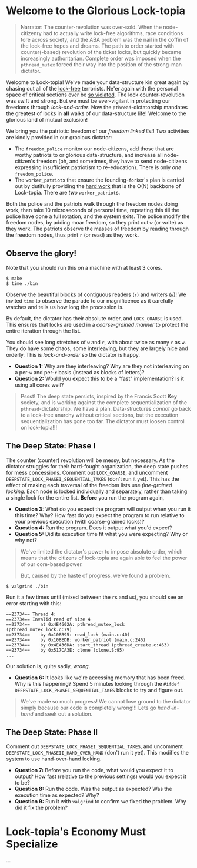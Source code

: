 # Welcome to the Glorious Lock-topia

> Narrator: The counter-revolution was over-sold.  When the
> node-citizenry had to actually write lock-free algorithms, race
> conditions tore across society, and the ABA problem was the nail in
> the coffin of the lock-free hopes and dreams. The path to order
> started with counter(-based) revolution of the ticket locks, but
> quickly became increasingly authoritarian. Complete order was
> imposed when the `pthread_mutex` forced their way into the position
> of the strong-man dictator.

Welcome to Lock-topia!
We've made your data-structure kin great again by chasing out all of the [lock-free](https://github.com/gparmer/down-with-locks) terrorists.
Ne'er again with the personal space of critical sections ever be [so violated](https://www.youtube.com/watch?v=IMyqasy2Lco&list=TLPQMDMxMDIwMjC3WcVEPCRSag&index=2).
The lock counter-revolution was swift and strong.
But we must be ever-vigilant in protecting our freedoms through *lock-and-order*.
Now the `pthread`-dictatorship mandates the greatest of locks in **all** walks of our data-structure life!
Welcome to the glorious land of mutual exclusion!

We bring you the patriotic freedom of our *freedom linked list*!
Two activities are kindly provided in our gracious dictator:

- The `freedom_police` monitor our node-citizens, add those that are worthy patriots to or glorious data-structure, and increase all node-citizen's freedom (oh, and sometimes, they have to send node-citizens expressing insufficient patriotism to re-education).
	There is only *one* `freedom_police`.
- The `worker_patriot`s that ensure the founding-`fork`er's plan is carried out by dutifully providing the [hard work](https://www.youtube.com/watch?v=RP4cD35Xn5E) that is the O(N) backbone of Lock-topia.
	There are *two* `worker_patriot`s.

Both the police and the patriots walk through the freedom nodes doing work, then take 10 microseconds of personal time, repeating this till the police have done a full rotation, and the system exits.
The police modify the freedom nodes, by adding moar freedom, so they print out `w` (or write) as they work.
The patriots observe the masses of freedom by reading through the freedom nodes, thus print `r` (or read) as they work.

## Observe the glory!

Note that you should run this on a machine with at least 3 cores.

```
$ make
$ time ./bin
```

Observe the beautiful blocks of contiguous readers (`r`) and writers (`w`)!
We invited `time` to observe the parade to our magnificence as it carefully watches and tells us how long the procession is.

By default, the dictator has their absolute order, and `LOCK_COARSE` is used.
This ensures that locks are used in a *coarse-grained manner* to protect the entire iteration through the list.

You should see long stretches of `w` and `r`, with about twice as many `r` as `w`.
They do have some chaos, some interleaving, but they are largely nice and orderly.
This is *lock-and-order* so the dictator is happy.

- **Question 1:**
	Why are they interleaving?
	Why are they not interleaving on a per-`w` and per-`r` basis (instead as blocks of letters)?
- **Question 2:**
	Would you expect this to be a "fast" implementation?
	Is it using all cores well?

> Pssst! The deep state persists, inspired by the Francis Scott
> **Key** society, and is working against the complete
> sequentialization of the `pthread`-dictatorship. We have a plan.
> Data-structures *cannot* go back to a lock-free anarchy without
> critical sections, but the execution sequentialization has gone too
> far. The dictator must loosen control on lock-topia!!!

## The Deep State: Phase I

The counter (counter) revolution will be messy, but necessary.
As the dictator struggles for their hard-fought organization, the deep state pushes for mess concessions.
Comment out `LOCK_COARSE`, and uncomment `DEEPSTATE_LOCK_PHASEI_SEQUENTIAL_TAKES` (don't run it yet).
This has the effect of making each traversal of the freedom lists use *fine-grained locking*.
Each node is locked individually and separately, rather than taking a single lock for the entire list.
**Before** you run the program again,

- **Question 3:**
	What do you expect the program will output when you run it this time?
	Why?
	How fast do you expect the program to run relative to your previous execution (with coarse-grained locks)?
- **Question 4:**
	Run the program.
	Does it output what you'd expect?
- **Question 5:**
	Did its execution time fit what you were expecting?
	Why or why not?

> We've limited the dictator's power to impose absolute order, which
> means that the citizens of lock-topia are again able to feel the
> power of our core-based power.
>
> But, caused by the haste of progress, we've found a problem.

```
$ valgrind ./bin
```

Run it a few times until (mixed between the `r`s and `w`s), you should see an error starting with this:

```
==23734== Thread 4:
==23734== Invalid read of size 4
==23734==    at 0x4E4602A: pthread_mutex_lock (pthread_mutex_lock.c:79)
==23734==    by 0x108B95: read_lock (main.c:40)
==23734==    by 0x108EDB: worker_patriot (main.c:246)
==23734==    by 0x4E436DA: start_thread (pthread_create.c:463)
==23734==    by 0x517CA3E: clone (clone.S:95)
...
```

Our solution is, quite sadly, *wrong*.

- **Question 6:**
	It looks like we're accessing memory that has been freed.
	Why is this happening?
	Spend 5 minutes looking through the `#ifdef DEEPSTATE_LOCK_PHASEI_SEQUENTIAL_TAKES` blocks to try and figure out.

> We've made so much progress! We cannot lose ground to the dictator
> simply because our code is completely wrong!!! Lets go
> *hand-in-hand* and seek out a solution.

## The Deep State: Phase II

Comment out `DEEPSTATE_LOCK_PHASEI_SEQUENTIAL_TAKES`, and uncomment `DEEPSTATE_LOCK_PHASEII_HAND_OVER_HAND` (don't run it yet).
This modifies the system to use hand-over-hand locking.

- **Question 7:**
	Before you run the code, what would you expect it to output?
	How fast (relative to the previous settings) would you expect it to be?
- **Question 8:**
	Run the code.
	Was the output as expected?
	Was the execution time as expected?
	Why?
- **Question 9:**
	Run it with `valgrind` to confirm we fixed the problem.
	Why did it fix the problem?

# Lock-topia's Economy Must Specialize

...
